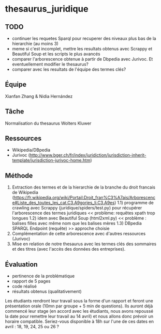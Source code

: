 # thesaurus_juridique

## TODO
- continuer les requetes Sparql pour recuperer des niveaux plus bas de la hierarchie (au moins 3)
- meme si c'est incomplet, mettre les resultats obtenus avec Scrappy et Beautiful Soup et les scripts le plus avancés
- comparer l'arborescence obtenue à partir de Dbpedia avec Jurivoc. Et eventuellement modifier le thesaurus?
- comparer avec les resultats de l'équipe des termes clés?

## Équipe

Xianfan Zhang & Nidia Hernández

## Tâche

Normalisation du thesaurus Wolters Kluwer

## Ressources 

- Wikipedia/DBpedia
- Jurivoc (http://www.bger.ch/fr/index/juridiction/jurisdiction-inherit-template/jurisdiction-jurivoc-home.htm)

## Méthode 

1) Extraction des termes et de la hierarchie de la branche du droit francais de Wikipedia (https://fr.wikipedia.org/wiki/Portail:Droit_fran%C3%A7ais/Arborescence#Liste_des_toutes_les_cat.C3.A9gories_li.C3.A9es) 
1.1) programme de crawling avec Scrappy (juridique/spiders/test.py) pour récupérer l'arborescence des termes juridiques << problème: requêtes xpath trop longues 
1.2) idem avec Beautiful Soup (html2xml.py) << problème : balises filles avec même nom que les balises mères
1.3) DBpedia SPARQL Endpoint (requête) >> approche choisie
2) Complémentation de cette arborescence avec d'autres ressources (Jurivoc) 
3) Mise en relation de notre thesaurus avec les termes clés des sommaires et des titres (avec l'accès des données des entreprises).

## Évaluation

- pertinence de la problématique
- rapport de 5 pages
- code réalisé
- résultats obtenus (qualitativement)

Les étudiants rendront leur travail sous la forme d'un rapport et feront une présentation orale (10mn par groupe + 5 min de questions). Ils auront déjà commencé leur stage (en accord avec les étudiants, nous avons repoussé la date pour remettre leur travail au 14 avril) et nous allons donc prévoir un horaire compatible.
Seriez-vous disponible à 18h  sur l'une de ces dates en avril : 18, 19, 24, 25 ou 26 ?
